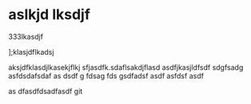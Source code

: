 # aslkjd lksdjf

333lkasdjf

];klasjdflkadsj

aksjdfklasdjlkasekjflkj
sfjasdfk.sdaflsakdjflasd
asdfjkasjldfsdf sdgfsadg asfdsdafsdaf
as dsdf
g
fdsag
fds gsdfadsf asdf asfdsf asdf

as
dfasdfdsadfasdf
git
